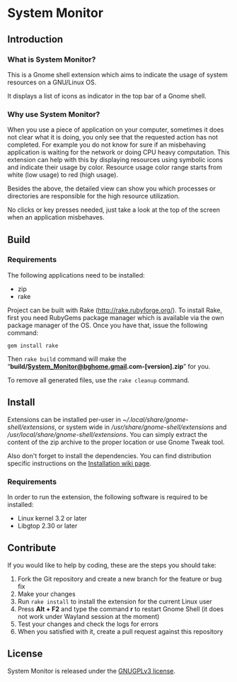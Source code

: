 # System Monitor

## Introduction

### What is System Monitor?
This is a Gnome shell extension which aims to indicate the usage of system resources on a GNU/Linux OS.

It displays a list of icons as indicator in the top bar of a Gnome shell.

### Why use System Monitor?
When you use a piece of application on your computer, sometimes it does not clear what it is doing, you only see that the requested action
has not completed. For example you do not know for sure if an misbehaving application is waiting for the network
or doing CPU heavy computation. This extension can help with this by displaying resources using symbolic
icons and indicate their usage by color. Resource usage color range starts from white (low usage) to red (high usage).

Besides the above, the detailed view can show you which processes or directories are responsible for the high resource utilization.

No clicks or key presses needed, just take a look at the top of the screen when an application misbehaves.

## Build

### Requirements

The following applications need to be installed:
- zip
- rake

Project can be built with Rake (http://rake.rubyforge.org/).
To install Rake, first you need RubyGems package manager which is available via the own package manager
of the OS. Once you have that, issue the following command:

    gem install rake

Then `rake build` command will make the “**build/System_Monitor@bghome.gmail.com-[version].zip**” for you.

To remove all generated files, use the `rake cleanup` command.

## Install

Extensions can be installed per-user in *~/.local/share/gnome-shell/extensions*, or system wide in */usr/share/gnome-shell/extensions* and */usr/local/share/gnome-shell/extensions*.
You can simply extract the content of the zip archive to the proper location or use Gnome Tweak tool.

Also don't forget to install the dependencies. You can find distribution specific instructions on the [Installation wiki page](https://github.com/elvetemedve/gnome-shell-extension-system-monitor/wiki/Installation).

### Requirements

In order to run the extension, the following software is required to be installed:
- Linux kernel 3.2 or later
- Libgtop 2.30 or later

## Contribute

If you would like to help by coding, these are the steps you should take:

1. Fork the Git repository and create a new branch for the feature or bug fix
1. Make your changes
1. Run `rake install` to install the extension for the current Linux user
1. Press **Alt + F2** and type the command **r** to restart Gnome Shell (it does not work under Wayland session at the moment)
1. Test your changes and check the logs for errors
1. When you satisfied with it, create a pull request against this repository

## License

System Monitor is released under the [GNUGPLv3 license](https://www.gnu.org/licenses/gpl.html).
